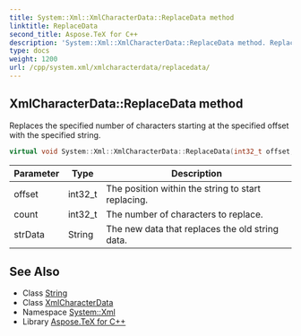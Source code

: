 ```yaml
---
title: System::Xml::XmlCharacterData::ReplaceData method
linktitle: ReplaceData
second_title: Aspose.TeX for C++
description: 'System::Xml::XmlCharacterData::ReplaceData method. Replaces the specified number of characters starting at the specified offset with the specified string in C++.'
type: docs
weight: 1200
url: /cpp/system.xml/xmlcharacterdata/replacedata/
---
```

## XmlCharacterData::ReplaceData method


Replaces the specified number of characters starting at the specified offset with the specified string.

```cpp
virtual void System::Xml::XmlCharacterData::ReplaceData(int32_t offset, int32_t count, String strData)
```


| Parameter | Type | Description |
| --- | --- | --- |
| offset | int32_t | The position within the string to start replacing. |
| count | int32_t | The number of characters to replace. |
| strData | String | The new data that replaces the old string data. |

## See Also

* Class [String](../../../system/string/)
* Class [XmlCharacterData](../)
* Namespace [System::Xml](../../)
* Library [Aspose.TeX for C++](../../../)
